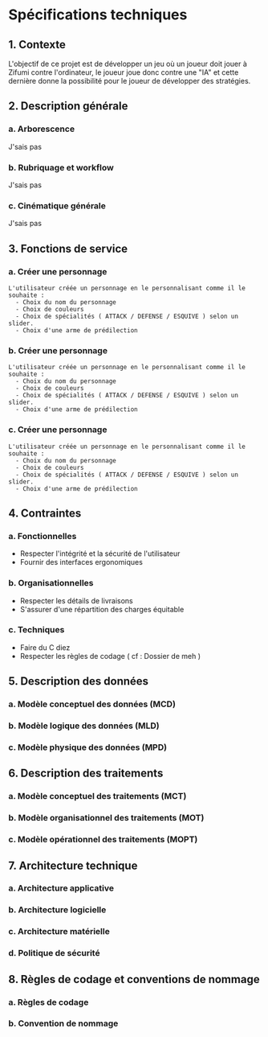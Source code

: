 # Spécifications techniques


## 1. Contexte
  L'objectif de ce projet est de développer un jeu où un joueur doit jouer à Zifumi contre l'ordinateur, le joueur joue donc contre une "IA" et cette dernière donne la possibilité pour le joueur de développer des stratégies.

## 2.	Description générale

### a. Arborescence

  J'sais pas
### b. Rubriquage et workflow
  J'sais pas
### c. Cinématique générale
  J'sais pas
  
## 3. Fonctions de service
### a. Créer une personnage
    L'utilisateur créée un personnage en le personnalisant comme il le souhaite :
      - Choix du nom du personnage
      - Choix de couleurs
      - Choix de spécialités ( ATTACK / DEFENSE / ESQUIVE ) selon un slider.
      - Choix d'une arme de prédilection
      
### b. Créer une personnage
    L'utilisateur créée un personnage en le personnalisant comme il le souhaite :
      - Choix du nom du personnage
      - Choix de couleurs
      - Choix de spécialités ( ATTACK / DEFENSE / ESQUIVE ) selon un slider.
      - Choix d'une arme de prédilection
      
      
### c. Créer une personnage
    L'utilisateur créée un personnage en le personnalisant comme il le souhaite :
      - Choix du nom du personnage
      - Choix de couleurs
      - Choix de spécialités ( ATTACK / DEFENSE / ESQUIVE ) selon un slider.
      - Choix d'une arme de prédilection
      
## 4. Contraintes
### a. Fonctionnelles

  - Respecter l'intégrité et la sécurité de l'utilisateur 
  - Fournir des interfaces ergonomiques
  
### b. Organisationnelles

  - Respecter les détails de livraisons
  - S'assurer d'une répartition des charges équitable
  
### c. Techniques

  - Faire du C diez
  - Respecter les règles de codage ( cf : Dossier de meh )
   
  
## 5. Description des données

### a. Modèle conceptuel des données (MCD)
### b. Modèle logique des données  (MLD)
### c. Modèle physique des données (MPD)

## 6. Description des traitements
### a. Modèle conceptuel des traitements (MCT)	
### b. Modèle organisationnel des traitements (MOT)	
### c. Modèle opérationnel des traitements (MOPT)

## 7. Architecture technique
### a. Architecture applicative
### b. Architecture logicielle
### c. Architecture matérielle
### d. Politique de sécurité

## 8. Règles de codage et conventions de nommage
### a. Règles de codage
### b. Convention de nommage

